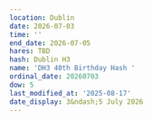 ```yaml
---
location: Dublin
date: 2026-07-03
time: ''
end_date: 2026-07-05
hares: TBD
hash: Dublin H3
name: 'DH3 40th Birthday Hash '
ordinal_date: 20260703
dow: 5
last_modified_at: '2025-08-17'
date_display: 3&ndash;5 July 2026
---
```


